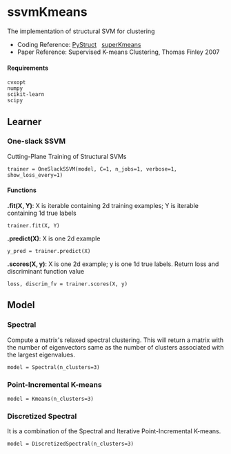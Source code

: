 # ssvmKmeans
The implementation of structural SVM for clustering
- Coding Reference: [PyStruct](https://github.com/pystruct/pystruct) &nbsp; [superKmeans](https://www.cs.cornell.edu/~tomf/projects/supervisedkmeans/)
- Paper Reference: Supervised K-means Clustering, Thomas Finley 2007
#### Requirements
```
cvxopt
numpy
scikit-learn
scipy
```
## Learner
### One-slack SSVM
Cutting-Plane Training of Structural SVMs
```
trainer = OneSlackSSVM(model, C=1, n_jobs=1, verbose=1, show_loss_every=1)
```
#### Functions
**.fit(X, Y)**: X is iterable containing 2d training examples; Y is iterable containing 1d true labels
```
trainer.fit(X, Y)
```
**.predict(X)**: X is one 2d example
```
y_pred = trainer.predict(X)
```
**.scores(X, y)**: X is one 2d example; y is one 1d true labels. Return loss and discriminant function value
```
loss, discrim_fv = trainer.scores(X, y)
```
## Model
### Spectral
Compute a matrix's relaxed spectral clustering. This will return a matrix with the number of eigenvectors same as the number of clusters associated with the largest eigenvalues.
```
model = Spectral(n_clusters=3)
```
### Point-Incremental K-means
```
model = Kmeans(n_clusters=3)
```
### Discretized Spectral
It is a combination of the Spectral and Iterative Point-Incremental K-means.
```
model = DiscretizedSpectral(n_clusters=3)
```





